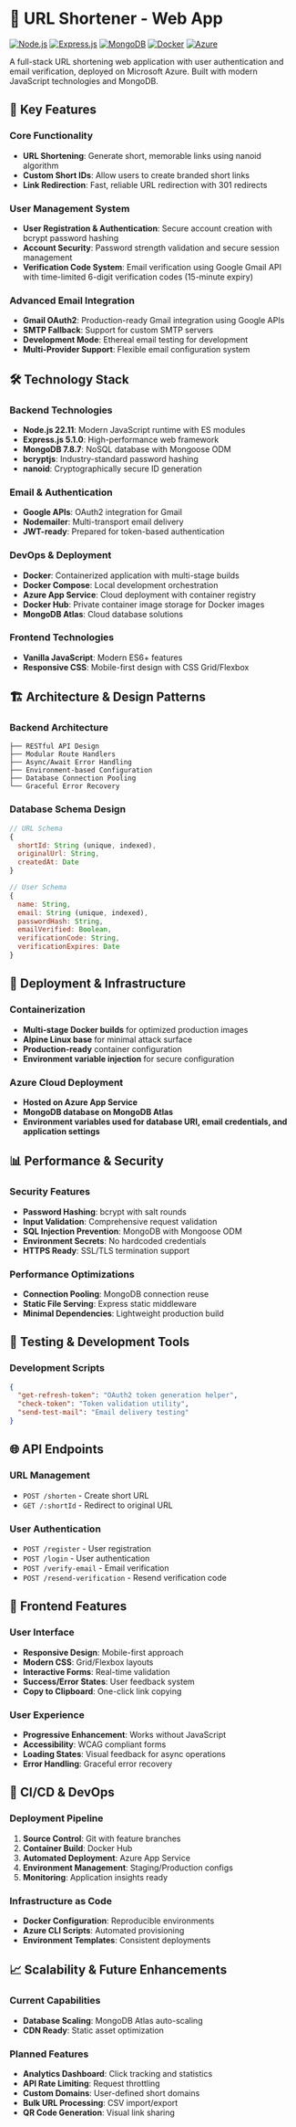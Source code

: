 # 🔗 URL Shortener - Web App

[![Node.js](https://img.shields.io/badge/Node.js-22.11.0-green.svg)](https://nodejs.org/)
[![Express.js](https://img.shields.io/badge/Express.js-5.1.0-blue.svg)](https://expressjs.com/)
[![MongoDB](https://img.shields.io/badge/MongoDB-7.8.7-green.svg)](https://mongodb.com/)
[![Docker](https://img.shields.io/badge/Docker-Containerized-blue.svg)](https://docker.com/)
[![Azure](https://img.shields.io/badge/Azure-App%20Service-blue.svg)](https://azure.microsoft.com/)

A full-stack URL shortening web application with user authentication and email verification, deployed on Microsoft Azure. Built with modern JavaScript technologies and MongoDB.

## 🚀 **Key Features**

### **Core Functionality**
- **URL Shortening**: Generate short, memorable links using nanoid algorithm
- **Custom Short IDs**: Allow users to create branded short links
- **Link Redirection**: Fast, reliable URL redirection with 301 redirects

### **User Management System**
- **User Registration & Authentication**: Secure account creation with bcrypt password hashing
- **Account Security**: Password strength validation and secure session management
- **Verification Code System**: Email verification using Google Gmail API with time-limited 6-digit verification codes (15-minute expiry)

### **Advanced Email Integration**
- **Gmail OAuth2**: Production-ready Gmail integration using Google APIs
- **SMTP Fallback**: Support for custom SMTP servers
- **Development Mode**: Ethereal email testing for development
- **Multi-Provider Support**: Flexible email configuration system


## 🛠 **Technology Stack**

### **Backend Technologies**
- **Node.js 22.11**: Modern JavaScript runtime with ES modules
- **Express.js 5.1.0**: High-performance web framework
- **MongoDB 7.8.7**: NoSQL database with Mongoose ODM
- **bcryptjs**: Industry-standard password hashing
- **nanoid**: Cryptographically secure ID generation

### **Email & Authentication**
- **Google APIs**: OAuth2 integration for Gmail
- **Nodemailer**: Multi-transport email delivery
- **JWT-ready**: Prepared for token-based authentication

### **DevOps & Deployment**
- **Docker**: Containerized application with multi-stage builds
- **Docker Compose**: Local development orchestration
- **Azure App Service**: Cloud deployment with container registry
- **Docker Hub**: Private container image storage for Docker images
- **MongoDB Atlas**: Cloud database solutions

### **Frontend Technologies**
- **Vanilla JavaScript**: Modern ES6+ features
- **Responsive CSS**: Mobile-first design with CSS Grid/Flexbox

## 🏗 **Architecture & Design Patterns**

### **Backend Architecture**
```
├── RESTful API Design
├── Modular Route Handlers
├── Async/Await Error Handling
├── Environment-based Configuration
├── Database Connection Pooling
└── Graceful Error Recovery
```

### **Database Schema Design**
```javascript
// URL Schema
{
  shortId: String (unique, indexed),
  originalUrl: String,
  createdAt: Date
}

// User Schema
{
  name: String,
  email: String (unique, indexed),
  passwordHash: String,
  emailVerified: Boolean,
  verificationCode: String,
  verificationExpires: Date
}
```

## 🚀 **Deployment & Infrastructure**

### **Containerization**
- **Multi-stage Docker builds** for optimized production images
- **Alpine Linux base** for minimal attack surface
- **Production-ready** container configuration
- **Environment variable injection** for secure configuration

### **Azure Cloud Deployment**

- **Hosted on Azure App Service**
- **MongoDB database on MongoDB Atlas**
- **Environment variables used for database URI, email credentials, and application settings**

## 📊 **Performance & Security**

### **Security Features**
- **Password Hashing**: bcrypt with salt rounds
- **Input Validation**: Comprehensive request validation
- **SQL Injection Prevention**: MongoDB with Mongoose ODM
- **Environment Secrets**: No hardcoded credentials
- **HTTPS Ready**: SSL/TLS termination support

### **Performance Optimizations**
- **Connection Pooling**: MongoDB connection reuse
- **Static File Serving**: Express static middleware
- **Minimal Dependencies**: Lightweight production build

## 🧪 **Testing & Development Tools**

### **Development Scripts**
```json
{
  "get-refresh-token": "OAuth2 token generation helper",
  "check-token": "Token validation utility",
  "send-test-mail": "Email delivery testing"
}
```

## 🌐 **API Endpoints**

### **URL Management**
- `POST /shorten` - Create short URL
- `GET /:shortId` - Redirect to original URL

### **User Authentication**
- `POST /register` - User registration
- `POST /login` - User authentication
- `POST /verify-email` - Email verification
- `POST /resend-verification` - Resend verification code

## 📱 **Frontend Features**

### **User Interface**
- **Responsive Design**: Mobile-first approach
- **Modern CSS**: Grid/Flexbox layouts
- **Interactive Forms**: Real-time validation
- **Success/Error States**: User feedback system
- **Copy to Clipboard**: One-click link copying

### **User Experience**
- **Progressive Enhancement**: Works without JavaScript
- **Accessibility**: WCAG compliant forms
- **Loading States**: Visual feedback for async operations
- **Error Handling**: Graceful error recovery

## 🔄 **CI/CD & DevOps**

### **Deployment Pipeline**
1. **Source Control**: Git with feature branches
2. **Container Build**: Docker Hub
3. **Automated Deployment**: Azure App Service
4. **Environment Management**: Staging/Production configs
5. **Monitoring**: Application insights ready

### **Infrastructure as Code**
- **Docker Configuration**: Reproducible environments
- **Azure CLI Scripts**: Automated provisioning
- **Environment Templates**: Consistent deployments

## 📈 **Scalability & Future Enhancements**

### **Current Capabilities**
- **Database Scaling**: MongoDB Atlas auto-scaling
- **CDN Ready**: Static asset optimization

### **Planned Features**
- **Analytics Dashboard**: Click tracking and statistics
- **API Rate Limiting**: Request throttling
- **Custom Domains**: User-defined short domains
- **Bulk URL Processing**: CSV import/export
- **QR Code Generation**: Visual link sharing
